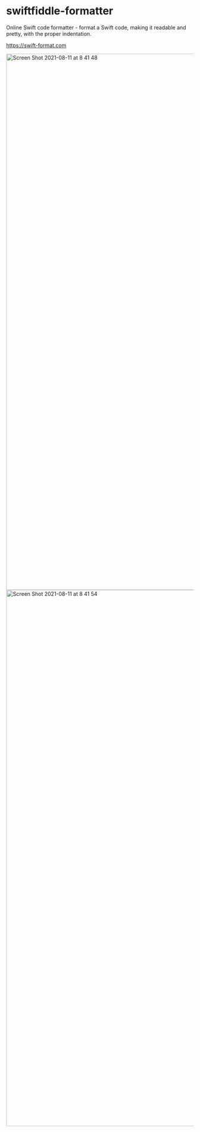 # swiftfiddle-formatter

Online Swift code formatter - format a Swift code, making it readable and pretty, with the proper indentation.

<a href="https://swift-format.com">https://swift-format.com</a>

<img width="1440" alt="Screen Shot 2021-08-11 at 8 41 48" src="https://user-images.githubusercontent.com/40610/128948932-2f9dd643-4bff-4326-846a-f1f74f10845e.png">

<img width="1440" alt="Screen Shot 2021-08-11 at 8 41 54" src="https://user-images.githubusercontent.com/40610/128948943-823d36a6-3e18-4dee-a01c-e1cc91530d4f.png">
